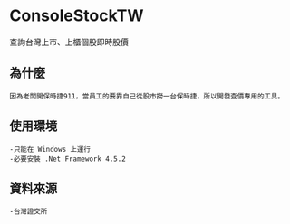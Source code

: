 # ConsoleStockTW
查詢台灣上市、上櫃個股即時股價


## 為什麼
```
因為老闆開保時捷911，當員工的要靠自己從股市撈一台保時捷，所以開發查價專用的工具。
```

## 使用環境
```
-只能在 Windows 上運行
-必要安裝 .Net Framework 4.5.2
```

## 資料來源
```
-台灣證交所
```
